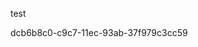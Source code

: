test



































































































dcb6b8c0-c9c7-11ec-93ab-37f979c3cc59
